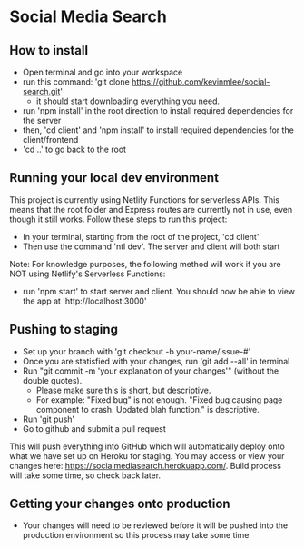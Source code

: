 # Social Media Search

## How to install

- Open terminal and go into your workspace
- run this command: 'git clone https://github.com/kevinmlee/social-search.git'
  - it should start downloading everything you need.
- run 'npm install' in the root direction to install required dependencies for the server
- then, 'cd client' and 'npm install' to install required dependencies for the client/frontend
- 'cd ..' to go back to the root

## Running your local dev environment
This project is currently using Netlify Functions for serverless APIs. This means that the root folder and Express routes are currently not in use, even though it still works. Follow these steps to run this project:

- In your terminal, starting from the root of the project, 'cd client'
- Then use the command 'ntl dev'. The server and client will both start

Note: For knowledge purposes, the following method will work if you are NOT using Netlify's Serverless Functions: 
- run 'npm start' to start server and client. You should now be able to view the app at 'http://localhost:3000'

## Pushing to staging

- Set up your branch with 'git checkout -b your-name/issue-#'
- Once you are statisfied with your changes, run 'git add --all' in terminal
- Run "git commit -m 'your explanation of your changes'" (without the double quotes).
  - Please make sure this is short, but descriptive.
  - For example: "Fixed bug" is not enough. "Fixed bug causing page component to crash. Updated blah function." is descriptive.
- Run 'git push'
- Go to github and submit a pull request

This will push everything into GitHub which will automatically deploy onto what we have set up on Heroku for staging. You may access or view your changes here: https://socialmediasearch.herokuapp.com/. Build process will take some time, so check back later.

## Getting your changes onto production

- Your changes will need to be reviewed before it will be pushed into the production environment so this process may take some time
